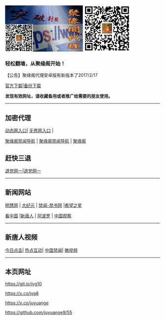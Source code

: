 ![](https://raw.githubusercontent.com/juyuange9/jygtv6/master/jyg.jpg)
![](https://raw.githubusercontent.com/juyuange9/jygtv6/master/150.png)
### 轻松翻墙，从聚缘阁开始！
 【公告】聚缘阁代理安卓版有新版本了2017/2/17

[官方下载](https://github.com/juyuange/jygtv6/raw/master/j.apk)|[备份下载](https://jdao.g888.eu.org/xiazai/jyg217.apk)

**发现有效网址，请收藏备用或者推广给需要的朋友使用。**
*** 
## 加密代理

[动态网入口](https://t87.sd99.eu.org/6987/)|  [无界网入口](https://t87.sd99.eu.org/2/124)  |  

[聚缘阁禁闻导航](https://dh9a.mytg.eu.org/) | [聚缘阁禁闻导航](https://dao4.home.cleansite.info/) | [聚缘阁](https://68j.fa99.eu.org/)   
## 赶快三退
[退党网一](https://t87.sd99.eu.org/8/tui)|[退党网一](https://e23e.jyg9.eu.org/t-1-3)

***
## 新闻网站
 [明慧网](https://t87.sd99.eu.org/3/44)     |  [大纪元](https://t87.sd99.eu.org/7/69) |  [禁闻-禁书网](https://t87.sd99.eu.org/136/) |[希望之星](https://t87.sd99.eu.org/9/74) 
 
[看中国](https://t87.sd99.eu.org/11/kk)      |[新唐人](https://t87.sd99.eu.org/5/654) |  [阿波罗](https://t87.sd99.eu.org/13/aboluo.com)    |  [中国观察](https://t87.sd99.eu.org/e=YmcvdGVuLmVjaW92eWFiLnJlbmltYXhlYW5paGMvL0EzJXB0dGg=)
***
## 新唐人视频
 [今日点击](https://t87.sd99.eu.org/e=bG10aC5CQjUyJTc4NTIlNUU1MiU5QjUyJTI4NTIlN0U1MiU1QTUyJTc5NTIlNkU1MiVBODUyJUJCNTIlNEU1MiUvbG10aC43MDFnb3JwL2JnL3J0eC9tb2MudnRkdG4ubmMvL0EzJXB0dGg=)| 
 [热点互动](https://t87.sd99.eu.org/e=bG10aC5EQTUyJTI5NTIlNkU1MiU0QjUyJUI5NTIlN0U1MiU4QTUyJUE4NTIlNUU1MiUyOTUyJUFCNTIlNEU1MiU5QjUyJTI4NTIlN0U1MiVEQTUyJTM4NTIlN0U1MiUvbG10aC45OWdvcnAvYmcvcnR4L21vYy52dGR0bi5uYy8vQTMlcHR0aA==)|
 [中国禁闻](https://t87.sd99.eu.org/e=bG10aC5CQjUyJTc5NTIlOUU1MiUxODUyJTZBNTIlN0U1MiVEQjUyJUI5NTIlNUU1MiVEQTUyJThCNTIlNEU1MiUvbG10aC45Mjhnb3JwL2JnL3J0eC9tb2MudnRkdG4ubmMvL0EzJXB0dGg=)|
 [微视频](https://t87.sd99.eu.org/e=bG10aC4xOTUyJTJBNTIlOUU1MiU2ODUyJTdBNTIlOEU1MiVFQTUyJUVCNTIlNUU1MiUvbG10aC44MjExZ29ycC9iZy9ydHgvbW9jLnZ0ZHRuLm5jLy9BMyVwdHRo)

***

## 本页网址
https://git.io/jyg10

https://x.co/jyg8

https://x.co/juyuange 

https://github.com/juyuange9/55



